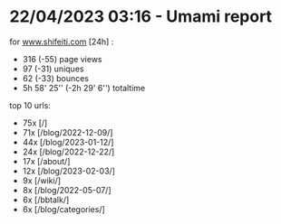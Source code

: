 # 22/04/2023 03:16 - Umami report
for www.shifeiti.com [24h] :

 - 316 (-55) page views
 - 97 (-31) uniques
 - 62 (-33) bounces
 - 5h 58' 25'' (-2h 29' 6'') totaltime


top 10 urls:
 - 75x [/]
 - 71x [/blog/2022-12-09/]
 - 44x [/blog/2023-01-12/]
 - 24x [/blog/2022-12-22/]
 - 17x [/about/]
 - 12x [/blog/2023-02-03/]
 - 9x [/wiki/]
 - 8x [/blog/2022-05-07/]
 - 6x [/bbtalk/]
 - 6x [/blog/categories/]


